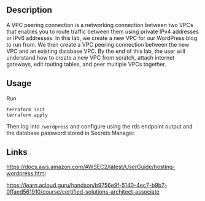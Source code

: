 ## Description

A VPC peering connection is a networking connection between two VPCs that enables you to route traffic between them using private IPv4 addresses or IPv6 addresses. In this lab, we create a new VPC for our WordPress blog to run from. We then create a VPC peering connection between the new VPC and an existing database VPC. By the end of this lab, the user will understand how to create a new VPC from scratch, attach internet gateways, edit routing tables, and peer multiple VPCs together.

## Usage

Run
```
terraform init
terraform apply
```

Then log into `/wordpress` and configure using the rds endpoint output and the database password stored in Secrets Manager.

## Links

https://docs.aws.amazon.com/AWSEC2/latest/UserGuide/hosting-wordpress.html

https://learn.acloud.guru/handson/b9756e9f-5140-4ec7-b9b7-0ffaed561910/course/certified-solutions-architect-associate

